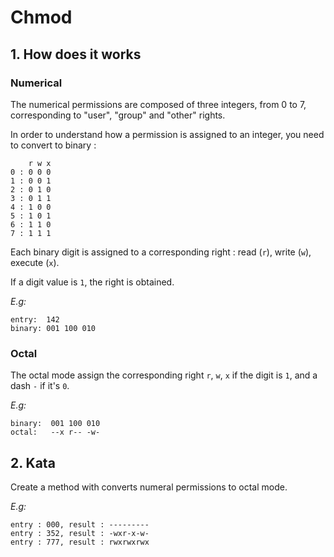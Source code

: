 # Chmod

## 1. How does it works

### Numerical

The numerical permissions are composed of three integers, from 0 to 7, corresponding to "user", "group" and "other" rights.

In order to understand how a permission is assigned to an integer, you need to convert to binary :

```
    r w x
0 : 0 0 0
1 : 0 0 1
2 : 0 1 0
3 : 0 1 1
4 : 1 0 0
5 : 1 0 1
6 : 1 1 0
7 : 1 1 1
```

Each binary digit is assigned to a corresponding right : read (`r`), write (`w`), execute (`x`).

If a digit value is `1`, the right is obtained.

*E.g:*
```
entry:  142
binary: 001 100 010
```

### Octal

The octal mode assign the corresponding right `r`, `w`, `x` if the digit is `1`, and a dash `-` if it's `0`.

*E.g:*
```
binary:  001 100 010
octal:   --x r-- -w-
```

## 2. Kata

Create a method with converts numeral permissions to octal mode.

*E.g:*
```
entry : 000, result : ---------
entry : 352, result : -wxr-x-w-
entry : 777, result : rwxrwxrwx
```